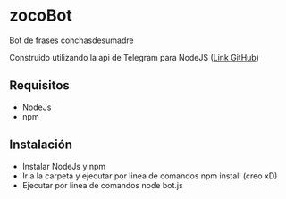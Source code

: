# zocoBot
Bot de frases conchasdesumadre

Construido utilizando la api de Telegram para NodeJS ([Link GitHub](https://github.com/yagop/node-telegram-bot-api))

## Requisitos
- NodeJs
- npm

## Instalación

- Instalar NodeJs y npm
- Ir a la carpeta y ejecutar por linea de comandos npm install (creo xD)
- Ejecutar por linea de comandos node bot.js

